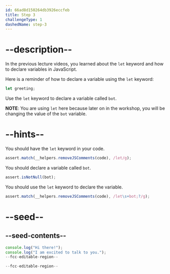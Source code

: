 ```yaml
---
id: 66ad8d150264db3926eccfeb
title: Step 3
challengeType: 1
dashedName: step-3
---
```


# --description--

In the previous lecture videos, you learned about the `let` keyword and how to declare variables in JavaScript.

Here is a reminder of how to declare a variable using the `let` keyword:

```js
let greeting;
```

Use the `let` keyword to declare a variable called `bot`.

**NOTE**: You are using `let` here because later on in the workshop, you will be changing the value of the `bot` variable.

# --hints--

You should have the `let` keyword in your code.

```js
assert.match(__helpers.removeJSComments(code), /let/g);
```

You should declare a variable called `bot`.

```js
assert.isNotNull(bot);
```

You should use the `let` keyword to declare the variable.

```js
assert.match(__helpers.removeJSComments(code), /let\s+bot;?/g);
```

# --seed--

## --seed-contents--

```js
console.log("Hi there!");
console.log("I am excited to talk to you.");
--fcc-editable-region--

--fcc-editable-region--
```
